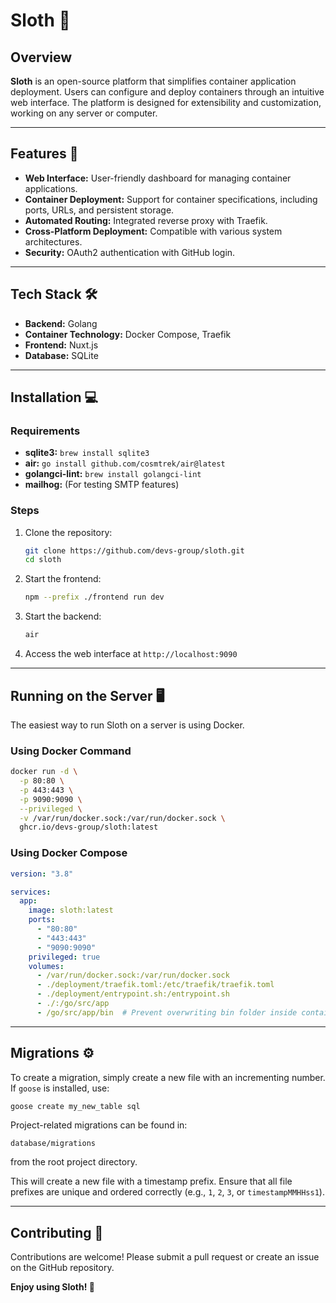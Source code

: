 # Sloth 🦥

## Overview

**Sloth** is an open-source platform that simplifies container application deployment. Users can configure and deploy containers through an intuitive web interface. The platform is designed for extensibility and customization, working on any server or computer.

---

## Features 🚀

- **Web Interface:** User-friendly dashboard for managing container applications.
- **Container Deployment:** Support for container specifications, including ports, URLs, and persistent storage.
- **Automated Routing:** Integrated reverse proxy with Traefik.
- **Cross-Platform Deployment:** Compatible with various system architectures.
- **Security:** OAuth2 authentication with GitHub login.

---

## Tech Stack 🛠️

- **Backend:** Golang
- **Container Technology:** Docker Compose, Traefik
- **Frontend:** Nuxt.js
- **Database:** SQLite

---

## Installation 💻

### Requirements

- **sqlite3:** `brew install sqlite3`
- **air:** `go install github.com/cosmtrek/air@latest`
- **golangci-lint:** `brew install golangci-lint`
- **mailhog:** (For testing SMTP features)

### Steps

1. Clone the repository:
   ```bash
   git clone https://github.com/devs-group/sloth.git
   cd sloth
   ```
2. Start the frontend:
   ```bash
   npm --prefix ./frontend run dev
   ```
3. Start the backend:
   ```bash
   air
   ```

4. Access the web interface at `http://localhost:9090`

---

## Running on the Server 🖥️

The easiest way to run Sloth on a server is using Docker.

### Using Docker Command
```bash
docker run -d \
  -p 80:80 \
  -p 443:443 \
  -p 9090:9090 \
  --privileged \
  -v /var/run/docker.sock:/var/run/docker.sock \
  ghcr.io/devs-group/sloth:latest
```

### Using Docker Compose
```yaml
version: "3.8"

services:
  app:
    image: sloth:latest
    ports:
      - "80:80"
      - "443:443"
      - "9090:9090"
    privileged: true
    volumes:
      - /var/run/docker.sock:/var/run/docker.sock
      - ./deployment/traefik.toml:/etc/traefik/traefik.toml
      - ./deployment/entrypoint.sh:/entrypoint.sh
      - ./:/go/src/app
      - /go/src/app/bin  # Prevent overwriting bin folder inside container
```

---

## Migrations ⚙️

To create a migration, simply create a new file with an incrementing number. If `goose` is installed, use:
```bash
goose create my_new_table sql
```

Project-related migrations can be found in:
```
database/migrations
```
from the root project directory.

This will create a new file with a timestamp prefix. Ensure that all file prefixes are unique and ordered correctly (e.g., `1`, `2`, `3`, or `timestampMMHHss1`).

---

## Contributing 🤝

Contributions are welcome! Please submit a pull request or create an issue on the GitHub repository.

**Enjoy using Sloth! 🦥**

